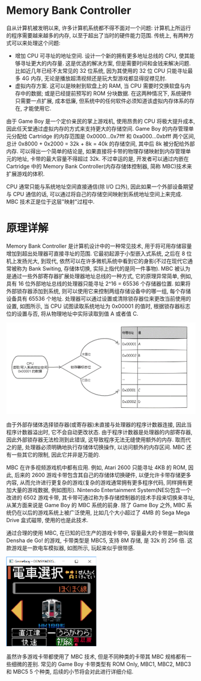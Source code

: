 # Memory Bank Controller

自从计算机被发明以来, 许多计算机系统都不得不面对一个问题: 计算机上所运行的程序需要越来越多的内存, 以至于超出了当时的硬件能力范围. 传统上, 有两种方式可以来处理这个问题:

- 增加 CPU 可寻址的地址空间. 设计一个新的拥有更多地址总线的 CPU, 使其能够寻址更大的内存量. 这是优选的解决方案, 但是需要时间和金钱来解决问题. 比如近几年已经不太常见的 32 位系统, 因为其使用的 32 位 CPU 只能寻址最多 4G 内存, 无论是播放超清视频还是玩大型游戏都显得捉襟见肘.
- 虚拟内存方案. 这可以是映射到软盘上的 RAM, 当 CPU 需要时交换软盘与内存中的数据; 或是已经提前预写的 ROM 分块数据. 在这两种情况下, 系统硬件只需要一点扩展, 成本低廉, 但系统中的任何软件必须知道该虚拟内存体系的存在, 才能使用它.

由于 Game Boy 是一个定价亲民的掌上游戏机, 使用昂贵的 CPU 将极大提升成本, 因此任天堂通过虚拟内存的方式来支持更大的存储空间. Game Boy 的内存管理单元分配给 Cartridge 的内存范围是 0x0000...0x7fff 和 0xa000...0xbfff 两个区间, 总计 0x8000 + 0x2000 = 32k + 8k = 40k 的存储空间, 其中后 8k 被分配给外部内存. 可以得出一个简单的结论是, 如果直接将卡带的物理存储映射到内存管理单元的地址, 卡带的最大容量不得超过 32k. 不过幸运的是, 开发者可以通过内嵌在 Cartridge 中的 Memory Bank Controller(内存存储体控制器, 简称 MBC)技术来扩展游戏的体积.

CPU 通常只能与系统地址空间直接通信(除 I/O 口外), 因此如果一个外部设备期望与 CPU 通信的话, 可以通过将自己的存储空间映射到系统地址空间上来完成. MBC 技术正是位于这层"映射"过程中.

# 原理详解

Memory Bank Controller 是计算机设计中的一种常见技术, 用于将可用存储容量增加到超出处理器可直接寻址的范围. 它最初起源于小型嵌入式系统, 之后在 8 位机上发扬光大, 到现代, 依然可以在许多微机系统中看到它的身影(不过在现代它通常被称为 Bank Switing, 存储体切换, 实际上指代的是同一件事物). MBC 被认为是通过一些外部寄存器扩展处理器地址总线的一种方式, 它的原理异常简单, 例如, 具有 16 位外部地址总线的处理器只能寻址 2^16 = 65536 个存储器位置. 如果将外部锁存器添加到系统, 则可以使用它来控制两组存储设备中的哪一组, 每个存储设备具有 65536 个地址. 处理器可以通过设置或清除锁存器位来更改当前使用的设置, 如图所示, 当 CPU 试图读取系统地址为 0x00001 的值时, 根据锁存器标志位的设置与否, 将从物理地址中实际读取到值 A 或者值 C.

![img](/img/gameboy/cartridge/memory_bank_controller/mbc.png)

由于外部存储体选择锁存器(或寄存器)未直接与处理器的程序计数器连接, 因此当程序计数器溢出时, 它不会自动更改状态. 由于程序计数器是处理器的内部寄存器, 因此外部锁存器无法检测到此错误, 这导致程序无法无缝使用额外的内存. 取而代之的是, 处理器必须明确地执行存储体切换操作, 以访问额外的内存区间. MBC 还有一些其它的限制, 因此它并非是万能的.

MBC 在许多视频游戏机中都有应用. 例如, Atari 2600 只能寻址 4KB 的 ROM, 因此, 后来的 2600 游戏卡带包含其自己的存储体切换硬件, 以便允许卡带存储更多内容, 从而允许进行更复杂的游戏(复杂的游戏通常拥有更多程序代码, 同样拥有更加大量的游戏数据, 例如图形). Nintendo Entertainment System(NES)包含一个改进的 6502 游戏卡带, 其卡带可通过称为多存储控制器的技术手段来切换来寻址, 从某方面来说是 Game Boy 的 MBC 系统的前身. 除了 Game Boy 之外, MBC 系统仍在以后的游戏系统上被广泛使用, 比如几个大小超过了 4MB 的 Sega Mega Drive 盒式磁带, 使用的也是此技术.

通过合理的使用 MBC, 在已知的已生产的游戏卡带中, 容量最大的卡带是一款叫做 Densha de Go! 的游戏, 卡带类型是 MBC5, 支持 8M 存储, 是 32k 的 256 倍. 这款游戏是一款电车模拟器, 如图所示, 玩起来似乎很带感.

![img](/img/gameboy/cartridge/memory_bank_controller/densha_de_go.png)

虽然许多游戏卡带都使用了 MBC 技术, 但是不同种类的卡带其 MBC 规格都有一些细微的差别. 常见的 Game Boy 卡带类型有 ROM Only, MBC1, MBC2, MBC3 和 MBC5 5 个种类, 后续的小节将会对此进行详细介绍.
